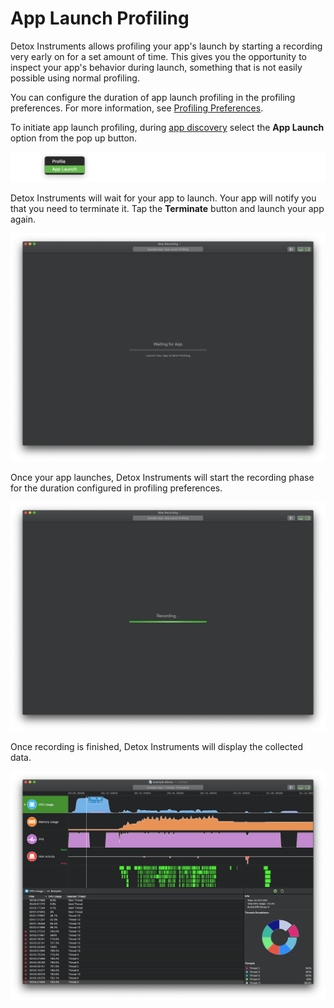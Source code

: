 # App Launch Profiling

Detox Instruments allows profiling your app's launch by starting a recording very early on for a set amount of time. This gives you the opportunity to inspect your app's behavior during launch, something that is not easily possible using normal profiling.

You can configure the duration of app launch profiling in the profiling preferences. For more information, see [Profiling Preferences](Preferences_Profiling.md).

To initiate app launch profiling, during [app discovery](AppDiscovery.md) select the **App Launch** option from the pop up button.

![App Launch Profiling](Resources/AppLaunch_AppLaunchProfilingMenu.png "App Launch Profiling")

Detox Instruments will wait for your app to launch. Your app will notify you that you need to terminate it. Tap the **Terminate** button and launch your app again.

![App Launch Waiting](Resources/AppLaunch_Waiting.png "App Launch Waiting")

Once your app launches, Detox Instruments will start the recording phase for the duration configured in profiling preferences.

![App Launch Recording](Resources/AppLaunch_Recording.png "App Launch Recording")

Once recording is finished, Detox Instruments will display the collected data.

![Document](Resources/Readme_Document.png "Document")